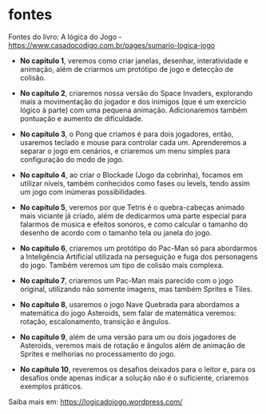 # fontes
Fontes do livro: A lógica do Jogo - https://www.casadocodigo.com.br/pages/sumario-logica-jogo

* **No capítulo  1**, veremos como criar janelas, desenhar, interatividade e animação, além de criarmos um protótipo de jogo e detecção de colisão.

* **No capítulo  2**, criaremos nossa versão do Space Invaders, explorando mais a movimentação do jogador e dos inimigos (que é um exercício lógico à parte) com uma pequena animação. Adicionaremos também pontuação e aumento de dificuldade.

* **No capítulo  3**, o Pong que criamos é para dois jogadores, então, usaremos teclado e mouse para controlar cada um. Aprenderemos a separar o jogo em cenários, e criaremos um menu simples para configuração do modo de jogo.

* **No capítulo  4**, ao criar o Blockade (Jogo da cobrinha), focamos em utilizar níveis, também conhecidos como fases ou levels, tendo assim um jogo com inúmeras possibilidades.

* **No capítulo  5**, veremos por que Tetris é o quebra-cabeças animado mais viciante já criado, além de dedicarmos uma parte especial para falarmos de música e efeitos sonoros, e como calcular o tamanho do desenho de acordo com o tamanho tela ou janela do jogo.

* **No capítulo  6**, criaremos um protótipo do Pac-Man só para abordarmos a Inteligência Artificial utilizada na perseguição e fuga dos personagens do jogo. Também veremos um tipo de colisão mais complexa.

* **No capítulo  7**, criaremos um Pac-Man mais parecido com o jogo original, utilizando não somente imagens, mas também Sprites e Tiles.

* **No capítulo  8**, usaremos o jogo Nave Quebrada para abordamos a matemática do jogo Asteroids, sem falar de matemática veremos: rotação, escalonamento, transição e ângulos.

* **No capítulo  9**, além de uma versão para um ou dois jogadores de Asteroids, veremos mais de rotação e ângulos além de animação de Sprites e melhorias no processamento do jogo.

* **No capítulo 10**, reveremos os desafios deixados para o leitor e, para os desafios onde apenas indicar a solução não é o suficiente, criaremos exemplos práticos.

Saiba mais em: https://logicadojogo.wordpress.com/
